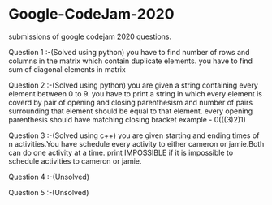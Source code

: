 # Google-CodeJam-2020
submissions of google codejam 2020 questions.

Question 1 :-(Solved using python)
   you have to find number of rows and columns in the matrix which contain duplicate elements.
   you have to find sum of diagonal elements in matrix
   
Question 2 :-(Solved using python)
   you are given a string containing every element between 0 to 9.
   you have to print a string in which every element is coverd by pair of opening and closing parenthesism and number of pairs surrounding 
   that element should be equal to that element.
   every opening parenthesis should have matching closing bracket
   example - 0(((3)2)1)
   
Question 3 :-(Solved using c++)
  you are given starting and ending times of n activities.You have schedule every activity to either cameron or jamie.Both can do one       activity at a time.
  print IMPOSSIBLE if it is impossible to schedule activities to cameron or jamie.
   
Question 4 :-(Unsolved)

Question 5 :-(Unsolved)
